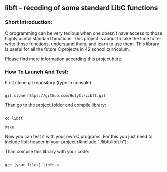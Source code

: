 ## libft - recoding of some standard LibC functions

### Short Introduction:

C programming can be very tedious when one doesn’t have access to those highly useful standard functions.
This project is about to take the time to re-write those functions, understand them, and learn to use them.
This library is useful for all the future C projects in 42 school curriculum.

Please find more information according this project [here](https://github.com/HolyCl/Libft/blob/master/libft.en.pdf).

### How To Launch And Test:

First clone git repository (type in console):
```

git clone https://github.com/HolyCl/Libft.git

```

Than go to the project folder and compile library:
```

cd libft

make

```

Now you can test it with your own C programs. For this you just need to include libft header in your project (#include "./libft/libft.h");

Than compile this library with your code:
```

gcc [your files] libft.a

```
